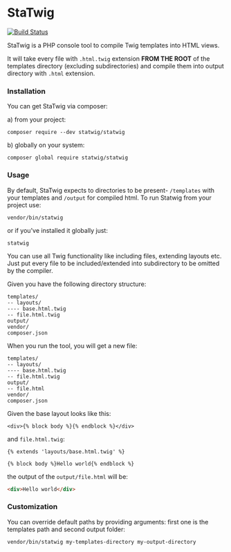 # StaTwig
[![Build Status](https://travis-ci.org/statwig/statwig.svg?branch=master)](https://travis-ci.org/statwig/statwig)

StaTwig is a PHP console tool to compile Twig templates into HTML views.

It will take every file with `.html.twig` extension **FROM THE ROOT** of the templates directory (excluding subdirectories) and compile them into output directory with `.html` extension.

### Installation

You can get StaTwig via composer:

a) from your project:

``` 
composer require --dev statwig/statwig
``` 

b) globally on your system:

```
composer global require statwig/statwig
```

### Usage

By default, StaTwig expects to directories to be present- `/templates` with your templates and `/output` for compiled html.
To run Statwig from your project use:

``` 
vendor/bin/statwig
```

or if you've installed it globally just:

```
statwig
```

You can use all Twig functionality like including files, extending layouts etc. Just put every file to be included/extended into subdirectory to be omitted by the compiler.

Given you have the following directory structure:

``` 
templates/
-- layouts/
---- base.html.twig
-- file.html.twig
output/
vendor/
composer.json
```

When you run the tool, you will get a new file:

``` 
templates/
-- layouts/
---- base.html.twig
-- file.html.twig
output/
-- file.html
vendor/
composer.json
```

Given the base layout looks like this:

```twig
<div>{% block body %}{% endblock %}</div>
```

and `file.html.twig`:

```twig
{% extends 'layouts/base.html.twig' %}

{% block body %}Hello world{% endblock %}
```

the output of the `output/file.html` will be:

```html
<div>Hello world</div>
```

### Customization

You can override default paths by providing arguments: first one is the templates path and second output folder:

```
vendor/bin/statwig my-templates-directory my-output-directory
```